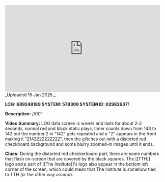 
<iframe 
  src="https://drive.google.com/file/d/1-zDu6gHTc22lRQE6cOcBlmgGrSJJaf5D/preview" 
  style="width:100%; aspect-ratio:16/9; border:0;"
  allowfullscreen>
</iframe>
_Uploaded 15 Jan 2025._

**LOG: 689248189
SYSTEM: 578309
SYSTEM ID: 029826371**

**Description:** //00"

**Video Summary:** LOG data screen is wavier and lasts for about 2-3 seconds, normal red and black static plays, timer counts down from 143 to 142 but the number 2 in "142" gets repeated and a "2" appears in the front making it "2142222222222", then the glitches out with a distorted red checkboard background and some blurry zoomed-in images until it ends.

**Clues:** During the distorted red checkerboard part, there are some numbers that flash on-screen that are covered by the black squares. The [[TTH]] logo and a part of [[The Institute]]'s logo also appear in the bottom left corner of the screen, which could mean that The Institute is somehow tied to TTH (or the other way around).